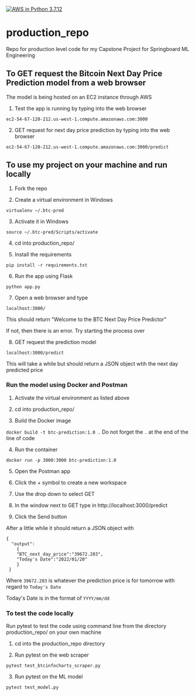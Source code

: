 [![AWS in Python 3.7.12](https://github.com/dagartga/production_repo/actions/workflows/main.yml/badge.svg)](https://github.com/dagartga/production_repo/actions/workflows/main.yml)

# production_repo
Repo for production level code for my Capstone Project for Springboard ML Engineering

## To GET request the Bitcoin Next Day Price Prediction model from a web browser

The model is being hosted on an EC2 instance through AWS

1. Test the app is running by typing into the web browser

`ec2-54-67-120-212.us-west-1.compute.amazonaws.com:3000`

2. GET request for next day price prediction by typing into the web browser

`ec2-54-67-120-212.us-west-1.compute.amazonaws.com:3000/predict`


## To use my project on your machine and run locally


1. Fork the repo


2. Create a virtual environment in Windows

`virtualenv ~/.btc-pred`


3. Activate it in Windows

`source ~/.btc-pred/Scripts/activate` 

4. cd into production_repo/


5. Install the requirements

`pip install -r requirements.txt`


6. Run the app using Flask

`python app.py`

7. Open a web browser and type

`localhost:3000/`

This should return "Welcome to the BTC Next Day Price Predictor"

If not, then there is an error. Try starting the process over

8. GET request the prediction model

`localhost:3000/predict`

This will take a while but should return a JSON object wtih the next day predicted price


### Run the model using Docker and Postman


1. Activate the virtual environment as listed above

2. cd into production_repo/

3. Build the Docker image

`docker build -t btc-prediction:1.0 .` Do not forget the `.` at the end of the line of code


4. Run the container

`docker run -p 3000:3000 btc-prediction:1.0`

5. Open the Postman app

6. Click the + symbol to create a new workspace

7. Use the drop down to select GET

8. In the window next to GET type in http://localhost:3000/predict

9. Click the Send button

After a little while it should return a JSON object with 

```
{
  "output":
    {
    "BTC_next_day_price":"39672.203",
    "Today's Date":"2022/01/20"
    }
 }
 ```

Where `39672.203` is whatever the prediction price is for tomorrow with regard to `Today's Date`

Today's Date is in the format of `YYYY/mm/dd`


### To test the code locally

Run pytest to test the code using command line from the directory production_repo/ on your own machine

1. cd into the production_repo directory

2. Run pytest on the web scraper

`pytest test_btcinfocharts_scraper.py`

3. Run pytest on the ML model

`pytest test_model.py`
